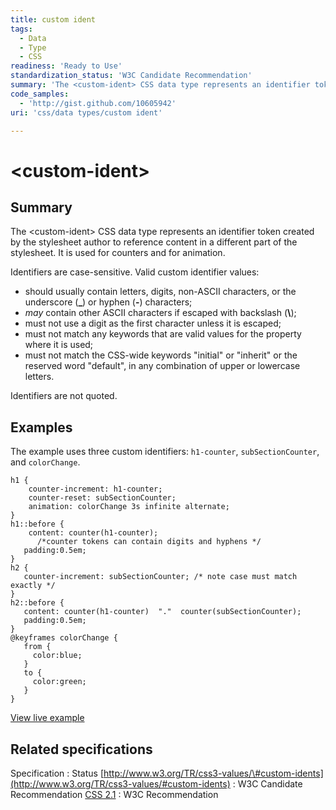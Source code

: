 ```yaml
---
title: custom ident
tags:
  - Data
  - Type
  - CSS
readiness: 'Ready to Use'
standardization_status: 'W3C Candidate Recommendation'
summary: 'The <custom-ident> CSS data type represents an identifier token created by the stylesheet author to reference content in a different part of the stylesheet.  It is used for counters and for animation.'
code_samples:
  - 'http://gist.github.com/10605942'
uri: 'css/data types/custom ident'

---
```

# \<custom-ident\>

## Summary

The \<custom-ident\> CSS data type represents an identifier token created by the stylesheet author to reference content in a different part of the stylesheet. It is used for counters and for animation.

 Identifiers are case-sensitive. Valid custom identifier values:

-   should usually contain letters, digits, non-ASCII characters, or the underscore (**\_**) or hyphen (**-**) characters;
-   *may* contain other ASCII characters if escaped with backslash (**\\**);
-   must not use a digit as the first character unless it is escaped;
-   must not match any keywords that are valid values for the property where it is used;
-   must not match the CSS-wide keywords "initial" or "inherit" or the reserved word "default", in any combination of upper or lowercase letters.

Identifiers are not quoted.

## Examples

The example uses three custom identifiers: `h1-counter`, `subSectionCounter`, and `colorChange`.

``` {.css}
h1 {
    counter-increment: h1-counter;
    counter-reset: subSectionCounter;
    animation: colorChange 3s infinite alternate;
}
h1::before {
    content: counter(h1-counter);
      /*counter tokens can contain digits and hyphens */
   padding:0.5em;
}
h2 {
   counter-increment: subSectionCounter; /* note case must match exactly */
}
h2::before {
   content: counter(h1-counter)  "."  counter(subSectionCounter);
   padding:0.5em;
}
@keyframes colorChange {
   from {
     color:blue;
   }
   to {
     color:green;
   }
}
```

[View live example](http://code.webplatform.org/gist/10605942)

## Related specifications

Specification
:   Status
[http://www.w3.org/TR/css3-values/\#custom-idents](http://www.w3.org/TR/css3-values/#custom-idents)
:   W3C Candidate Recommendation
[CSS 2.1](http://www.w3.org/TR/CSS21/syndata.html#counter)
:   W3C Recommendation

